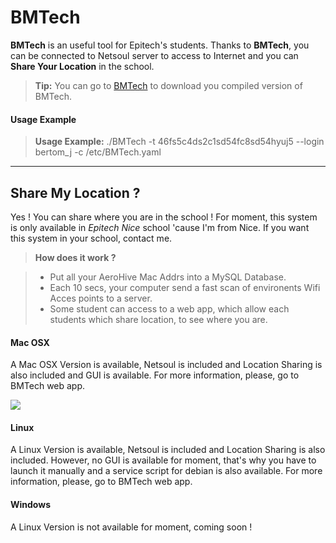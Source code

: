 BMTech
===================

**BMTech** is an useful tool for Epitech's students. Thanks to **BMTech**, you can be connected to Netsoul server to access to Internet and you can **Share Your Location** in the school.
> **Tip:** You can go to [BMTech](http://jobertomeu.fr/bmteh) to download you compiled version of BMTech.

#### Usage Example
> **Usage Example:** ./BMTech -t 46fs5c4ds2c1sd54fc8sd54hyuj5 --login bertom_j -c /etc/BMTech.yaml 
----------

Share My Location ?
-------------

Yes ! You can share where you are in the school ! For moment, this system is only available in *Epitech Nice* school 'cause I'm from Nice. If you want this system in your school, contact me.

> **How does it work ?**

> - Put all your AeroHive Mac Addrs into a MySQL Database.
> - Each 10 secs, your computer send a fast scan of environents Wifi Acces points to a server.
> - Some student can access to a web app, which allow each students which share location, to see where you are.

#### <i class="icon-apple"></i> Mac OSX

A Mac OSX Version is available, Netsoul is included and Location Sharing is also included and GUI is available. For more information, please, go to BMTech web app.

![](http://jobertomeu.fr/bmtech/BMTechPreview_MacOSX.png)

#### <i class="icon-linux"></i> Linux

A Linux Version is available, Netsoul is included and Location Sharing is also included. However, no GUI is available for moment, that's why you have to launch it manually and a service script for debian is also available. For more information, please, go to BMTech web app.


#### <i class="icon-linux"></i> Windows

A Linux Version is not available for moment, coming soon !
